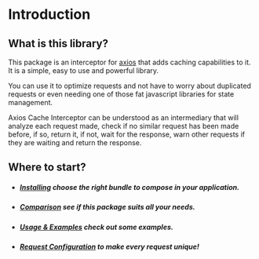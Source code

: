 # Introduction

## What is this library?

This package is an interceptor for [axios](https://axios-http.com/) that adds caching
capabilities to it. It is a simple, easy to use and powerful library.

You can use it to optimize requests and not have to worry about duplicated requests or
even needing one of those fat javascript libraries for state management.

Axios Cache Interceptor can be understood as an intermediary that will analyze each
request made, check if no similar request has been made before, if so, return it, if not,
wait for the response, warn other requests if they are waiting and return the response.

## Where to start?

- ##### [Installing](pages/installing.md) choose the right bundle to compose in your application.
- ##### [Comparison](pages/comparison.md) see if this package suits all your needs.
- ##### [Usage & Examples](pages/usage-examples.md) check out some examples.
- ##### [Request Configuration](pages/per-request-configuration.md) to make every request unique!

